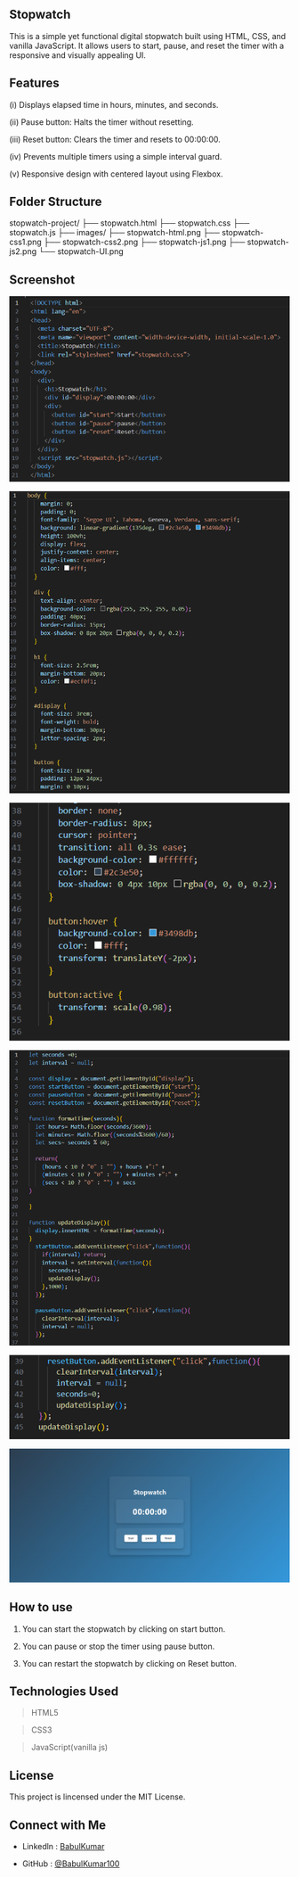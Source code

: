 ## Stopwatch

This is a simple yet functional digital stopwatch built using HTML, CSS, and vanilla JavaScript. It allows users to start, pause, and reset the timer with a responsive and visually appealing UI.

## Features

  (i)   Displays elapsed time in hours, minutes, and seconds.

  (ii)  Pause button: Halts the timer without resetting.

  (iii) Reset button: Clears the timer and resets to 00:00:00.

  (iv)  Prevents multiple timers using a simple interval guard.

  (v)   Responsive design with centered layout using Flexbox.

## Folder Structure

stopwatch-project/
       ├── stopwatch.html
       ├── stopwatch.css
       ├── stopwatch.js
       ├── images/
             ├── stopwatch-html.png
             ├── stopwatch-css1.png
             ├── stopwatch-css2.png
             ├── stopwatch-js1.png
             ├── stopwatch-js2.png
             └── stopwatch-UI.png

## Screenshot

![stopwatch-html](https://github.com/BabulKumar100/Stopwatch/blob/62ff4937dee3206bb1966ce4ac93495606724ee1/stopwatch-html.png)

![stopwatch-css1](https://github.com/BabulKumar100/Stopwatch/blob/62ff4937dee3206bb1966ce4ac93495606724ee1/stopwatch-css1.png)

![stopwatch-css2](https://github.com/BabulKumar100/Stopwatch/blob/62ff4937dee3206bb1966ce4ac93495606724ee1/stopwatch-css2.png)

![stopwatch-js1](https://github.com/BabulKumar100/Stopwatch/blob/62ff4937dee3206bb1966ce4ac93495606724ee1/stopwatch-js1.png)

![stopwatch-js2](https://github.com/BabulKumar100/Stopwatch/blob/62ff4937dee3206bb1966ce4ac93495606724ee1/stopwatch-js2.png)

![stopwatch-UI](https://github.com/BabulKumar100/Stopwatch/blob/62ff4937dee3206bb1966ce4ac93495606724ee1/stopwatch-UI.png)

## How to use

1. You can start the stopwatch by clicking on start button.

2. You can pause or stop the timer using pause button.

3. You can restart the stopwatch by clicking on Reset button.


## Technologies Used

> HTML5

> CSS3

> JavaScript(vanilla js)

## License

This project is lincensed under the MIT License.

## Connect with Me

- Linkedln : [BabulKumar](https://www.linkedIn.com/in/babulkumar100)

- GitHub   : [@BabulKumar100](https://github.com/Babulkumar100)


